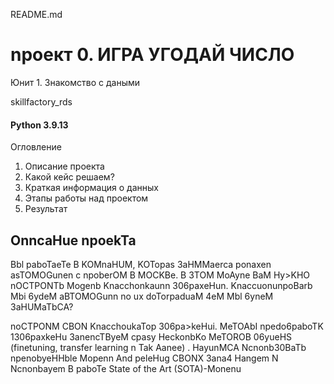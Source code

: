 README.md
# npoeкт 0. ИГРА УГОДАЙ ЧИСЛО 
Юнит 1. Знакомство с даными

skillfactory_rds
#### Python 3.9.13
Огловление

1. Описание проекта
2. Какой кейс решаем?
3. Краткая информация о данных
4. Этапы работы над проектом
5. Результат

## OnncaHue npoekTa
Bbl paboTaeTe B KOMnaHUM, KOTopas 3aHMMaerca ponaxen asTOMOGunen c npoberOM B MOCKBe. B 3TOM MoAyne BaM Hy>KHO nOCTPONTb
Mogenb Knacchonkaunn 306paxeHun. KnaccuonunpoBarb Mbi 6ydeM aBTOMOGunn no ux doTorpaduaM
4eM Mbl 6yneM 3aHUMaTbCA?

noCTPONM CBON KnacchoukaTop 306pa>keHui.
MeTOAbI npedo6paboTK 1306paxkeHu
3anencTByeM cpasy HeckonbKo MeTOROB 06yueHS (finetuning, transfer learning n Tak Aanee)
. HayunMCA Ncnonb30BaTb npenobyeHHble Mopenn And peleHug CBONX 3ana4
Hangem N Ncnonbayem B paboTe State of the Art (SOTA)-Monenu
